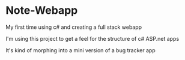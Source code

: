 # Note-Webapp
My first time using c# and creating a full stack webapp


I'm using this project to get a feel for the structure of c# ASP.net apps


It's kind of morphing into a mini version of a bug tracker app

